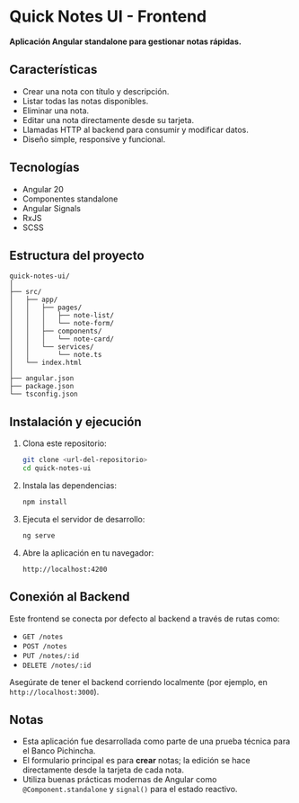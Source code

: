 # Quick Notes UI - Frontend

**Aplicación Angular standalone para gestionar notas rápidas.**

## Características

- Crear una nota con título y descripción.
- Listar todas las notas disponibles.
- Eliminar una nota.
- Editar una nota directamente desde su tarjeta.
- Llamadas HTTP al backend para consumir y modificar datos.
- Diseño simple, responsive y funcional.

## Tecnologías

- Angular 20
- Componentes standalone
- Angular Signals
- RxJS
- SCSS

## Estructura del proyecto

```
quick-notes-ui/
│
├── src/
│   ├── app/
│   │   ├── pages/
│   │   │   ├── note-list/
│   │   │   └── note-form/
│   │   ├── components/
│   │   │   └── note-card/
│   │   └── services/
│   │       └── note.ts
│   └── index.html
│
├── angular.json
├── package.json
└── tsconfig.json
```

## Instalación y ejecución

1. Clona este repositorio:

   ```bash
   git clone <url-del-repositorio>
   cd quick-notes-ui
   ```

2. Instala las dependencias:

   ```bash
   npm install
   ```

3. Ejecuta el servidor de desarrollo:

   ```bash
   ng serve
   ```

4. Abre la aplicación en tu navegador:

   ```
   http://localhost:4200
   ```

## Conexión al Backend

Este frontend se conecta por defecto al backend a través de rutas como:

- `GET /notes`
- `POST /notes`
- `PUT /notes/:id`
- `DELETE /notes/:id`

Asegúrate de tener el backend corriendo localmente (por ejemplo, en `http://localhost:3000`).

## Notas

- Esta aplicación fue desarrollada como parte de una prueba técnica para el Banco Pichincha.
- El formulario principal es para **crear** notas; la edición se hace directamente desde la tarjeta de cada nota.
- Utiliza buenas prácticas modernas de Angular como `@Component.standalone` y `signal()` para el estado reactivo.
